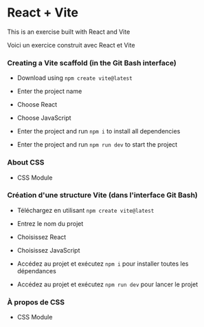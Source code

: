 # React + Vite
This is an exercise built with React and Vite

Voici un exercice construit avec React et Vite

### Creating a Vite scaffold (in the Git Bash interface)

- Download using `npm create vite@latest`
- Enter the project name
- Choose React
- Choose JavaScript

- Enter the project and run `npm i` to install all dependencies
- Enter the project and run `npm run dev` to start the project


### About CSS

- CSS Module

### Création d'une structure Vite (dans l'interface Git Bash)

- Téléchargez en utilisant `npm create vite@latest`
- Entrez le nom du projet
- Choisissez React
- Choisissez JavaScript

- Accédez au projet et exécutez `npm i` pour installer toutes les dépendances
- Accédez au projet et exécutez `npm run dev` pour lancer le projet

### À propos de CSS

- CSS Module